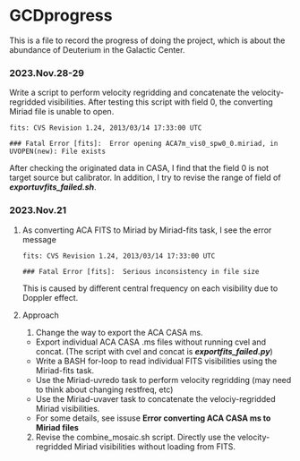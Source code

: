 # GCDprogress
This is a file to record the progress of doing the project, which is about the abundance of Deuterium in the Galactic Center.

### 2023.Nov.28-29
Write a script to perform velocity regridding and concatenate the velocity-regridded visibilities.
After testing this script with field 0, the converting Miriad file is unable to open.
```
fits: CVS Revision 1.24, 2013/03/14 17:33:00 UTC

### Fatal Error [fits]:  Error opening ACA7m_vis0_spw0_0.miriad, in UVOPEN(new): File exists
```
After checking the originated data in CASA, I find that the field 0 is not target source but calibrator. In addition, I try to revise the range of field of ***exportuvfits_failed.sh***.




### 2023.Nov.21
1. As converting ACA FITS to Miriad by Miriad-fits task, I see the error message
   
    ```
    fits: CVS Revision 1.24, 2013/03/14 17:33:00 UTC

    ### Fatal Error [fits]:  Serious inconsistency in file size
    ``` 
   This is caused by different central frequency on each visibility due to Doppler effect.
 
2. Approach
    1. Change the way to export the ACA CASA ms.
      - Export individual ACA CASA .ms files without running cvel and concat.
        (The script with cvel and concat is ***exportfits_failed.py***)
      - Write a BASH for-loop to read individual FITS visibilities using the Miriad-fits task.
      - Use the Miriad-uvredo task to perform velocity regridding (may need to think about changing restfreq, etc)
      - Use the Miriad-uvaver task to concatenate the velociy-regridded Miriad visibilities.
      - For some details, see issuse **Error converting ACA CASA ms to Miriad files**
    2. Revise the combine_mosaic.sh script. Directly use the velocity-regridded Miriad visibilities without loading from FITS.

